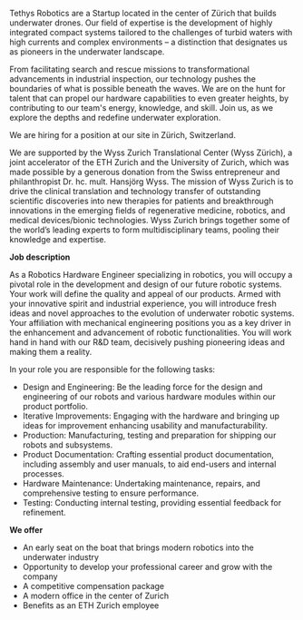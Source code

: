 Tethys Robotics are a Startup located in the center of Zürich that builds underwater drones. Our field of expertise is the development of highly integrated compact systems tailored to the challenges of turbid waters with high currents and complex environments – a distinction that designates us as pioneers in the underwater landscape.

From facilitating search and rescue missions to transformational advancements in industrial inspection, our technology pushes the boundaries of what is possible beneath the waves. We are on the hunt for talent that can propel our hardware capabilities to even greater heights, by contributing to our team's energy, knowledge, and skill. Join us, as we explore the depths and redefine underwater exploration. 

We are hiring for a position at our site in Zürich, Switzerland.

We are supported by the Wyss Zurich Translational Center (Wyss Zürich), a joint accelerator of the ETH Zurich and the University of Zurich, which was made possible by a generous donation from the Swiss entrepreneur and philanthropist Dr. hc. mult. Hansjörg Wyss. The mission of Wyss Zurich is to drive the clinical translation and technology transfer of outstanding scientific discoveries into new therapies for patients and breakthrough innovations in the emerging fields of regenerative medicine, robotics, and medical devices/bionic technologies. Wyss Zurich brings together some of the world’s leading experts to form multidisciplinary teams, pooling their knowledge and expertise.

**Job description**

As a Robotics Hardware Engineer specializing in robotics, you will occupy a pivotal role in the development and design of our future robotic systems. Your work will define the quality and appeal of our products. Armed with your innovative spirit and industrial experience, you will introduce fresh ideas and novel approaches to the evolution of underwater robotic systems. Your affiliation with mechanical engineering positions you as a key driver in the enhancement and advancement of robotic functionalities. You will work hand in hand with our R&D team, decisively pushing pioneering ideas and making them a reality.

In your role you are responsible for the following tasks:

- Design and Engineering: Be the leading force for the design and engineering of our robots and various hardware modules within our product portfolio.
- Iterative Improvements: Engaging with the hardware and bringing up ideas for improvement enhancing usability and manufacturability.
- Production: Manufacturing, testing and preparation for shipping our robots and subsystems.
- Product Documentation: Crafting essential product documentation, including assembly and user manuals, to aid end-users and internal processes.
- Hardware Maintenance: Undertaking maintenance, repairs, and comprehensive testing to ensure performance.
- Testing: Conducting internal testing, providing essential feedback for refinement.

**We offer**

- An early seat on the boat that brings modern robotics into the underwater industry 
- Opportunity to develop your professional career and grow with the company 
- A competitive compensation package 
- A modern office in the center of Zurich
- Benefits as an ETH Zurich employee 
